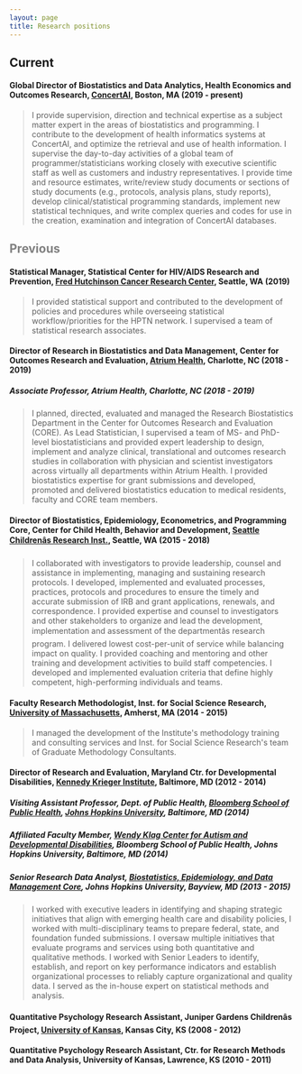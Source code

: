 ```yaml
---
layout: page
title: Research positions 
---
```


## Current 
#### **Global Director of Biostatistics and Data Analytics**, Health Economics and Outcomes Research, [ConcertAI](https://www.concertai.com/), Boston, MA (2019 - present)
  
> I provide supervision, direction and technical expertise as a subject matter expert in the areas of biostatistics and programming. I contribute to the development of health informatics systems at ConcertAI, and optimize the retrieval and use of health information. I supervise the day-to-day activities of a global team of programmer/statisticians working closely with executive scientific staff as well as customers and industry representatives. I provide time and resource estimates, write/review study documents or sections of study documents (e.g., protocols, analysis plans, study reports), develop clinical/statistical programming standards, implement new statistical techniques, and write complex queries and codes for use in the creation, examination and integration of ConcertAI databases. 

## <span style="color:grey">Previous</span> 
#### **Statistical Manager**, Statistical Center for HIV/AIDS Research and Prevention, [Fred Hutchinson Cancer Research Center](http://www.fredhutch.org), Seattle, WA (2019)
  
> I provided statistical support and contributed to the development of policies and procedures while overseeing statistical workflow/priorities for the HPTN network. I supervised a team of statistical research associates.  

#### **Director of Research in Biostatistics and Data Management**, Center for Outcomes Research and Evaluation, [Atrium Health](https://atriumhealth.org), Charlotte, NC (2018 - 2019)
##### Associate Professor, Atrium Health, Charlotte, NC (2018 - 2019)  
  
> I planned, directed, evaluated and managed the Research Biostatistics Department in the Center for Outcomes Research and Evaluation (CORE). As Lead Statistician, I supervised a team of MS- and PhD-level biostatisticians and provided expert leadership to design, implement and analyze clinical, translational and outcomes research studies in collaboration with physician and scientist investigators across virtually all departments within Atrium Health. I provided biostatistics expertise for grant submissions and developed, promoted and delivered biostatistics education to medical residents, faculty and CORE team members.

#### **Director of Biostatistics, Epidemiology, Econometrics, and Programming Core**, Center for Child Health, Behavior and Development, [Seattle Childrenâs Research Inst.](https://www.seattlechildrens.org/research), Seattle, WA (2015 - 2018)

> I collaborated with investigators to provide leadership, counsel and assistance in implementing, managing and sustaining research protocols. I developed, implemented and evaluated processes, practices, protocols and procedures to ensure the timely and accurate submission of IRB and grant applications, renewals, and correspondence. I provided expertise and counsel to investigators and other stakeholders to organize and lead the development, implementation and assessment of the departmentâs research program. I delivered lowest cost-per-unit of service while balancing impact on quality. I provided coaching and mentoring and other training and development activities to build staff competencies. I developed and implemented evaluation criteria that define highly competent, high-performing individuals and teams.

#### **Faculty Research Methodologist**, Inst. for Social Science Research, [University of Massachusetts](https://www.umass.edu), Amherst, MA (2014 - 2015)

> I managed the development of the Institute's methodology training and consulting services and Inst. for Social Science Research's team of Graduate Methodology Consultants.

#### **Director of Research and Evaluation, Maryland Ctr. for Developmental Disabilities**, [Kennedy Krieger Institute](https://www.kennedykrieger.org), Baltimore, MD (2012 - 2014)
##### Visiting Assistant Professor, Dept. of Public Health, [Bloomberg School of Public Health](https://www.jhsph.edu/), [Johns Hopkins University](https://www.jhu.edu), Baltimore, MD (2014)
##### Affiliated Faculty Member, [Wendy Klag Center for Autism and Developmental Disabilities](https://www.jhsph.edu/research/centers-and-institutes/wendy-klag-center-for-autism-and-developmental-disabilities/), Bloomberg School of Public Health, Johns Hopkins University, Baltimore, MD (2014) 
##### Senior Research Data Analyst, [Biostatistics, Epidemiology, and Data Management Core](http://beadcore.jhu.edu/), Johns Hopkins University, Bayview, MD (2013 - 2015)  
  
> I worked with executive leaders in identifying and shaping strategic initiatives that align with emerging health care and disability policies, I worked with multi-disciplinary teams to prepare federal, state, and foundation funded submissions. I oversaw multiple initiatives that evaluate programs and services using both quantitative and qualitative methods. I worked with Senior Leaders to identify, establish, and report on key performance indicators and establish organizational processes to reliably capture organizational and quality data. I served as the in-house expert on statistical methods and analysis.

#### **Quantitative Psychology Research Assistant**, Juniper Gardens Childrenâs Project, [University of Kansas](https://www.ku.edu), Kansas City, KS (2008 - 2012)

#### **Quantitative Psychology Research Assistant**, Ctr. for Research Methods and Data Analysis, University of Kansas, Lawrence, KS (2010 - 2011)
